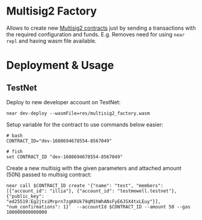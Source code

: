 # Multisig2 Factory

Allows to create new [Multisig2 contracts](../multisig2) just by sending a transactions with the required configuration and funds.
E.g. Removes need for using `near repl` and having wasm file available.

# Deployment & Usage

## TestNet

Deploy to new developer account on TestNet:

```
near dev-deploy --wasmFile=res/multisig2_factory.wasm
```

Setup variable for the contract to use commands below easier:

```
# bash
CONTRACT_ID="dev-1608694678554-8567049"

# fish
set CONTRACT_ID "dev-1608694678554-8567049"
```

Create a new multisig with the given parameters and attached amount (50N) passed to multisig contract:

```
near call $CONTRACT_ID create '{"name": "test", "members": [{"account_id": "illia"}, {"account_id": "testmewell.testnet"}, {"public_key": "ed25519:Eg2jtsiMrprn7zgKKUk79qM1hWhANsFyE6JSX4txLEuy"}], "num_confirmations": 1}'  --accountId $CONTRACT_ID --amount 50 --gas 100000000000000
```
